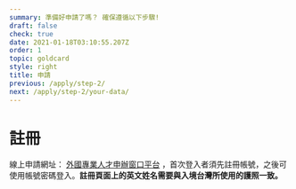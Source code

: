 ```yaml
---
summary: 準備好申請了嗎？ 確保遵循以下步驟!
draft: false
check: true
date: 2021-01-18T03:10:55.207Z
order: 1
topic: goldcard
style: right
title: 申請
previous: /apply/step-2/
next: /apply/step-2/your-data/
---
```

# 註冊

線上申請網址： [外國專業人才申辦窗口平台](https://coa.immigration.gov.tw/coa-frontend/four-in-one/entry/golden-card) ，首次登入者須先註冊帳號，之後可使用帳號密碼登入。**註冊頁面上的英文姓名需要與入境台灣所使用的護照一致。**